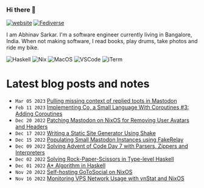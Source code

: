 ### Hi there 👋

[![website](https://img.shields.io/badge/abhinavsarkar.net-blueviolet?style=for-the-badge)](https://abhinavsarkar.net)
<a rel="nofollow me" href="https://fantastic.earth/@abnv"><img style="max-width: 100%;" src="https://img.shields.io/mastodon/follow/109392551762673142?color=%23595aff&amp;domain=https%3A%2F%2Ffantastic.earth&amp;label=%40abnv&amp;logo=Mastodon&amp;logoColor=%23fff&amp;style=for-the-badge" alt="Fediverse"></a>

I am Abhinav Sarkar. I'm a software engineer currently living in Bangalore, India. When not making software, I read books, play drums, take photos and ride my bike.

![Haskell](https://img.shields.io/badge/Haskell-5D4F85?style=for-the-badge&logo=haskell&logoColor=white)
![Nix](https://img.shields.io/badge/NixOS-5277C3?style=for-the-badge&logo=nixos&logoColor=white)
![MacOS](https://img.shields.io/badge/mac%20os-000000?style=for-the-badge&logo=apple&logoColor=white)
![VSCode](https://img.shields.io/badge/VSCode-0078D4?style=for-the-badge&logo=visual%20studio%20code&logoColor=white)
![iTerm](https://img.shields.io/badge/iTerm2-000000?style=for-the-badge&logo=iterm2&logoColor=white)

# Latest blog posts and notes
<!-- BLOG-POST-LIST:START -->
 - <code>Mar 05 2023</code> [Pulling missing context of replied toots in Mastodon](https://notes.abhinavsarkar.net/2023/mastodon-context) 
 - <code>Feb 11 2023</code> [Implementing Co, a Small Language With Coroutines #3: Adding Coroutines](https://abhinavsarkar.net/posts/implementing-co-3/?mtm_campaign=feed) 
 - <code>Dec 20 2022</code> [Patching Mastodon on NixOS for Removing User Avatars and Headers](https://notes.abhinavsarkar.net/2022/patching-mastodon) 
 - <code>Dec 17 2022</code> [Writing a Static Site Generator Using Shake](https://abhinavsarkar.net/posts/static-site-generator-using-shake/?mtm_campaign=feed) 
 - <code>Dec 15 2022</code> [Populating Small Mastodon Instances using FakeRelay](https://notes.abhinavsarkar.net/2022/fake-relay) 
 - <code>Dec 09 2022</code> [Solving Advent of Code Day 7 with Parsers, Zippers and Interpreters](https://notes.abhinavsarkar.net/2022/aoc-7) 
 - <code>Dec 02 2022</code> [Solving Rock-Paper-Scissors in Type-level Haskell](https://notes.abhinavsarkar.net/2022/type-level-rps) 
 - <code>Dec 01 2022</code> [A* Algorithm in Haskell](https://notes.abhinavsarkar.net/2022/astar) 
 - <code>Nov 20 2022</code> [Self-hosting GoToSocial on NixOS](https://notes.abhinavsarkar.net/2022/gotosocial-on-nixos) 
 - <code>Nov 16 2022</code> [Monitoring VPS Network Usage with vnStat and NixOS](https://notes.abhinavsarkar.net/2022/vnstat-dashboard) <!-- BLOG-POST-LIST:END -->

